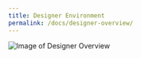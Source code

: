 ```yaml
---
title: Designer Environment
permalink: /docs/designer-overview/
---
```


![Image of Designer Overview](/img/form-designer3.gif)